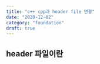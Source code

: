 ```yaml
---
title: "c++ cpp과 header file 연결"
date: "2020-12-02"
category: "foundation"
draft: true
---
```


## header 파일이란
